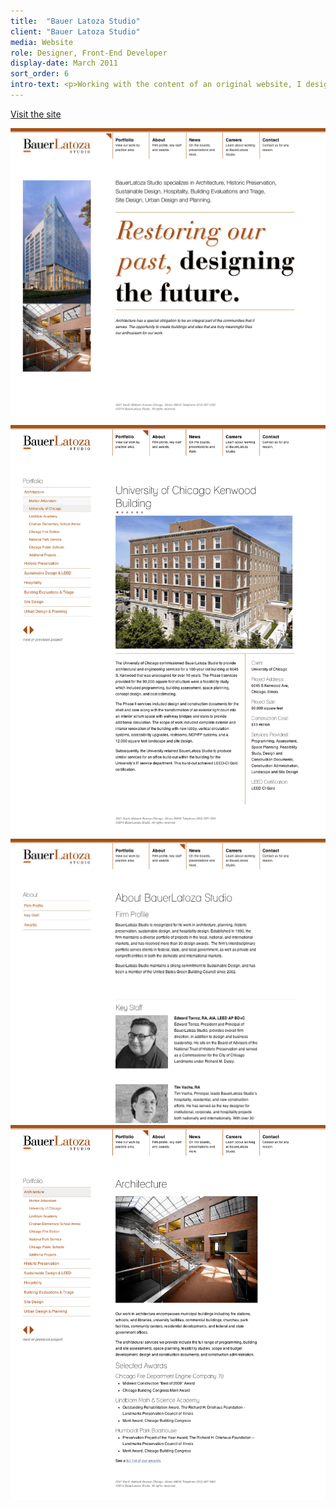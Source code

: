 ```yaml
---
title:  "Bauer Latoza Studio"
client: "Bauer Latoza Studio"
media: Website
role: Designer, Front-End Developer
display-date: March 2011
sort_order: 6
intro-text: <p>Working with the content of an original website, I designed and coded an extensive portfolio and blog for Chicago architecture firm BauerLatoza Studio. The final design needed to fit within the company's already designed logo, letterhead, invoicing and marketing materials. The results is a site with modern navigation, improved overall functionality and, of course, easier on the eyes without getting in the way of their work.</p>
---
```


<p>
    <a href="http://bauerlatozastudio.com/" target="_blank" class="">Visit the site</a>
</p>
<div class="desktop-chrome">
    <img src="../img/bauer-latoza-1.png" alt="Bauer Latoza Studio Screenshot 1">
</div>
<div class="grid">
    <div class="grid__cell 1/2@lg">
        <div class="desktop-chrome">
            <img src="../img/bauer-latoza-3.png" alt="Bauer Latoza Studio Screenshot 2">
        </div>
    </div>
    <div class="grid__cell 1/2@lg">
        <div class="desktop-chrome">
            <img src="../img/bauer-latoza-4.png" alt="Bauer Latoza Studio Screenshot 3">
        </div>
    </div>
</div>
<div class="desktop-chrome">
    <img src="../img/bauer-latoza-2.png" alt="Bauer Latoza Studio Screenshot 4">
</div>